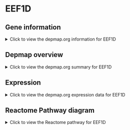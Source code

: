 <h1>EEF1D</h1>

<h2>Gene information</h2>
<details>
  <summary>Click to view the depmap.org information for EEF1D</summary>
  <p><a href="https://depmap.org/portal/gene/EEF1D?tab=about" target="_BLANK">Open page in a new tab...</a></p>
  <iframe src="https://depmap.org/portal/gene/EEF1D?tab=about" style="border:none;width:100%;height:800px"></iframe>
</details>

<h2>Depmap overview</h2>
<details>
  <summary>Click to view the depmap.org summary for EEF1D</summary>
  <p><a href="https://depmap.org/portal/gene/EEF1D?tab=overview" target="_BLANK">Open page in a new tab...</a></p>
  <iframe src="https://depmap.org/portal/gene/EEF1D?tab=overview" style="border:none;width:100%;height:800px"></iframe>
</details>

<h2>Expression</h2>
<details>
  <summary>Click to view the depmap.org expression data for EEF1D</summary>
  <p><a href="https://depmap.org/portal/gene/EEF1D?tab=characterization" target="_BLANK">Open page in a new tab...</a></p>
  <iframe src="https://depmap.org/portal/gene/EEF1D?tab=characterization" style="border:none;width:100%;height:800px"></iframe>
</details>



<h2>Reactome Pathway diagram</h2>
<details>
  <summary>Click to view the Reactome pathway for EEF1D</summary>
  <p><a href="https://reactome.org/PathwayBrowser/#/R-HSA-156842" target="_BLANK">Open page in a new tab...</a></p>
  <p>Eukaryotic Translation Elongation</p>
<iframe src="https://reactome.org/PathwayBrowser/#/R-HSA-156842" style="border:none;width:100%;height:800px"></iframe>
</details>



